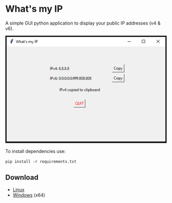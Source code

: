 # What's my IP

A simple GUI python application to display your public IP addresses (v4 & v6).

![Screenshot](screenshots/screenshot.PNG)

To install dependencies use:

`pip install -r requirements.txt`

## Download

- [Linux](https://github.com/msaarmets/whats-my-ip/raw/master/dist/Whats-my-IP)
- [Windows](https://github.com/msaarmets/whats-my-ip/raw/master/dist/Whats-my-IP.exe) (x64)
